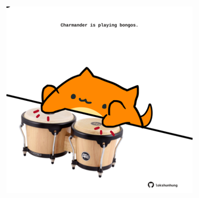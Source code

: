 <!-- built at 27/10/2022, 15:01:04 UTC -->
<p align="center">
  <img width="500" height="500" src="./ReadmeImage.svg">
</p>

